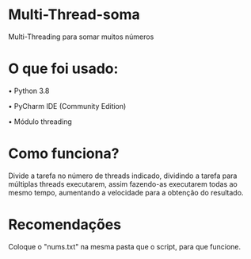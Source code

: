 # Multi-Thread-soma
Multi-Threading para somar muitos números

# O que foi usado:
• Python 3.8

• PyCharm IDE (Community Edition)

• Módulo threading

# Como funciona?
Divide a tarefa no número de threads indicado, dividindo a tarefa para múltiplas threads executarem, assim fazendo-as executarem todas ao mesmo tempo, aumentando a velocidade para a obtenção do resultado.

# Recomendações
Coloque o "nums.txt" na mesma pasta que o script, para que funcione.

